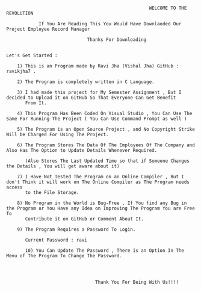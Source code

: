              
 
                                             			 WELCOME TO THE REVOLUTION
		
				If You Are Reading This You Would Have Downlaoded Our Project Employee Record Manager
			 					
								  Thanks For Downloading


	Let's Get Started :
		
		1) This is an Program made by Ravi Jha (Vishal Jha) GitHub : ravikjha7 .

		2) The Program is completely written in C Language.

		3) I had made this project for My Semester Assignment , But I decided to Upload it on GitHub So That Everyone Can Get Benefit 			   		   	
		   From It.

		4) This Program Has Been Coded On Visual Studio , You Can Use The Same For Running The Project ( You Can Use Command Prompt as well )
		
		5) The Program is an Open Source Project , and No Copyright Strike Will be Charged For Using The Project.

		6) The Program Stores The Data Of The Employees Of The Company and Also Has The Option to Update Details Whenever Required.

		   (Also Stores The Last Updated Time so that if Someone Changes the Details , You will get aware about it)

		7) I Have Not Tested The Program on an Online Compiler , But I don't Think it will work on The Online Compiler as The Program needs access 		   	   
		   to the File Storage.

		8) No Program in the World is Bug-Free , If You find any Bug in the Program or You Have any Idea on Improving The Program You are Free To 		   	   
		   Contribute it on GitHub or Comment About It.

		9) The Program Requires a Password To Login. 
		
		   Current Password : ravi

	       10) You Can Update The Password , There is an Option In The Menu of The Program To Change The Password.


					
										
							         Thank You For Being With Us!!!!
